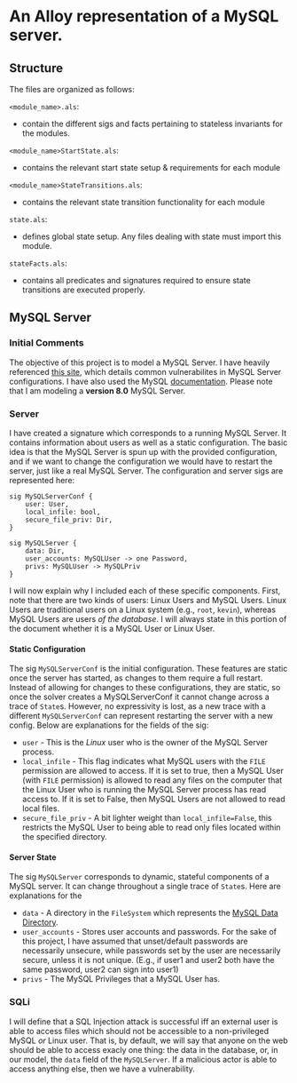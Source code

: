 # An Alloy representation of a MySQL server.
## Structure
The files are organized as follows:

`<module_name>.als`:

* contain the different sigs and facts pertaining to stateless invariants for the modules.

`<module_name>StartState.als`:

* contains the relevant start state setup & requirements for each module

`<module_name>StateTransitions.als`:

* contains the relevant state transition functionality for each module

`state.als`:

* defines global state setup. Any files dealing with state must import this module.

`stateFacts.als`:

* contains all predicates and signatures required to ensure state transitions are executed properly.

## MySQL Server
### Initial Comments
The objective of this project is to model a MySQL Server. I have heavily referenced [this site](https://www.acunetix.com/websitesecurity/securing-mysql-server-ubuntu-16-04-lts/), which details common vulnerabilites in MySQL Server configurations. I have also used the MySQL [documentation](https://dev.mysql.com/). Please note that I am modeling a **version 8.0** MySQL Server.
### Server
I have created a signature which corresponds to a running MySQL Server. It contains information about users as well as a static configuration. The basic idea is that the MySQL Server is spun up with the provided configuration, and if we want to change the configuration we would have to restart the server, just like a real MySQL Server. The configuration and server sigs are represented here:

	sig MySQLServerConf {
		user: User,
		local_infile: bool,
		secure_file_priv: Dir,
	}

	sig MySQLServer {
		data: Dir,
		user_accounts: MySQLUser -> one Password,
		privs: MySQLUser -> MySQLPriv
	}

I will now explain why I included each of these specific components. First, note that there are two kinds of users: Linux Users and MySQL Users. Linux Users are traditional users on a Linux system (e.g., `root`, `kevin`), whereas MySQL Users are users *of the database*. I will always state in this portion of the document whether it is a MySQL User or Linux User.
#### Static Configuration
The sig `MySQLServerConf` is the initial configuration. These features are static once the server has started, as changes to them require a full restart. Instead of allowing for changes to these configurations, they are static, so once the solver creates a MySQLServerConf it cannot change across a trace of `State`s. However, no expressivity is lost, as a new trace with a different `MySQLServerConf` can represent restarting the server with a new config. Below are explanations for the fields of the sig:

* `user` - This is the *Linux* user who is the owner of the MySQL Server process.
* `local_infile` - This flag indicates what MySQL users with the `FILE` permission are allowed to access. If it is set to true, then a MySQL User (with `FILE` permission) is allowed to read any files on the computer that the Linux User who is running the MySQL Server process has read access to. If it is set to False, then MySQL Users are not allowed to read local files.
* `secure_file_priv` - A bit lighter weight than `local_infile=False`, this restricts the MySQL User to being able to read only files located within the specified directory.

#### Server State
The sig `MySQLServer` corresponds to dynamic, stateful components of a MySQL server. It can change throughout a single trace of `State`s. Here are explanations for the 

* `data` - A directory in the `FileSystem` which represents the [MySQL Data Directory](https://dev.mysql.com/doc/refman/8.0/en/data-directory.html). 
* `user_accounts` - Stores user accounts and passwords. For the sake of this project, I have assumed that unset/default passwords are necessarily unsecure, while passwords set by the user are necessarily secure, unless it is not unique. (E.g., if user1 and user2 both have the same password, user2 can sign into user1)
* `privs` - The MySQL Privileges that a MySQL User has.

### SQLi
I will define that a SQL Injection attack is successful iff an external user is able to access files which should not be accessible to a non-privileged MySQL *or* Linux user. That is, by default, we will say that anyone on the web should be able to access exacly one thing: the data in the database, or, in our model, the `data` field of the `MySQLServer`. If a malicious actor is able to access anything else, then we have a vulnerability.